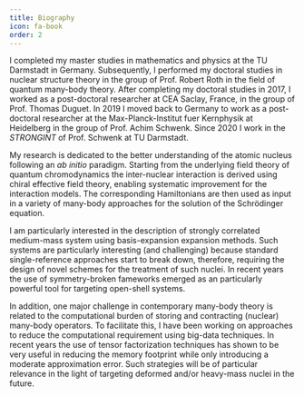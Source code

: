 ```yaml
---
title: Biography
icon: fa-book
order: 2
---
```


I completed my master studies in mathematics and physics at the TU Darmstadt in Germany.
Subsequently, I performed my doctoral studies in nuclear structure theory in the group of Prof. Robert Roth in the field of quantum many-body theory. After completing my doctoral studies in 2017, I worked as a post-doctoral researcher at CEA Saclay, France, in the group of Prof. Thomas Duguet.
In 2019 I moved back to Germany to work as a post-doctoral researcher at the Max-Planck-Institut fuer Kernphysik at Heidelberg in the group of Prof. Achim Schwenk. Since 2020 I work in the *STRONGINT* of Prof. Schwenk at TU Darmstadt.

My research is dedicated to the better understanding of the atomic nucleus following an *ab initio* paradigm.
Starting from the underlying field theory of quantum chromodynamics the inter-nuclear interaction is derived using chiral effective field theory, enabling systematic improvement for the interaction models.
The corresponding Hamiltonians are then used as input in a variety of many-body approaches for the solution of the Schrödinger equation.

I am particularly interested in the description of strongly correlated medium-mass system using basis-expansion expansion methods. Such systems are particularly interesting (and challenging) because standard single-reference approaches start to break down, therefore, requiring the design of novel schemes for the treatment of such nuclei.
In recent years the use of symmetry-broken fameworks emerged as an particularly powerful tool for targeting open-shell systems.

In addition, one major challenge in contemporary many-body theory is related to the computational burden of storing and contracting (nuclear) many-body operators. To facilitate this, I have been working on approaches to reduce the computational requirement using big-data techniques. In recent years the use of tensor factorization techniques has shown to be very useful in reducing the memory footprint while only introducing a moderate approximation error.
Such strategies will be of particular relevance in the light of targeting deformed and/or heavy-mass nuclei in the future.
